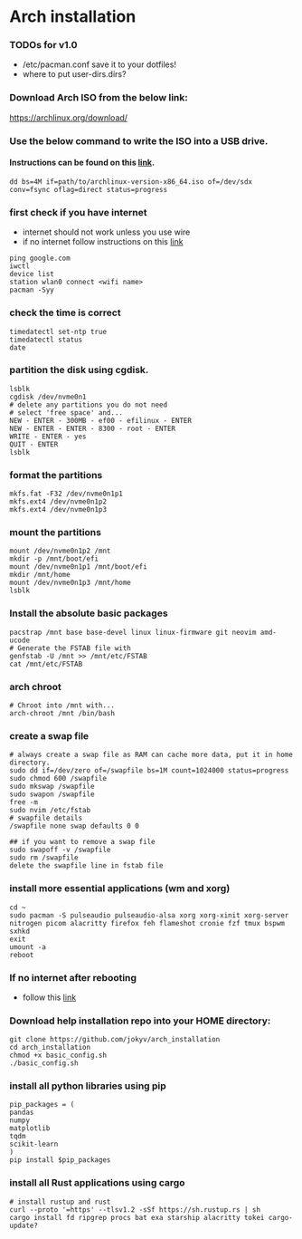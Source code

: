 # Arch installation

### TODOs for v1.0
- /etc/pacman.conf save it to your dotfiles!
- where to put user-dirs.dirs?

### Download Arch ISO from the below link:
https://archlinux.org/download/

### Use the below command to write the ISO into a USB drive.
#### Instructions can be found on this [link](https://wiki.archlinux.org/title/USB_flash_installation_medium).

```
dd bs=4M if=path/to/archlinux-version-x86_64.iso of=/dev/sdx conv=fsync oflag=direct status=progress
````

### first check if you have internet
- internet should not work unless you use wire 
- if no internet follow instructions on this [link](https://wiki.archlinux.org/index.php/Iwd#iwctl)
```
ping google.com
iwctl
device list
station wlan0 connect <wifi name>
pacman -Syy
```

### check the time is correct
```
timedatectl set-ntp true
timedatectl status
date
```

### partition the disk using cgdisk.
```
lsblk
cgdisk /dev/nvme0n1
# delete any partitions you do not need
# select 'free space' and...
NEW - ENTER - 300MB - ef00 - efilinux - ENTER
NEW - ENTER - ENTER - 8300 - root - ENTER
WRITE - ENTER - yes
QUIT - ENTER
lsblk
```

### format the partitions
```
mkfs.fat -F32 /dev/nvme0n1p1
mkfs.ext4 /dev/nvme0n1p2
mkfs.ext4 /dev/nvme0n1p3
```

### mount the partitions
```
mount /dev/nvme0n1p2 /mnt
mkdir -p /mnt/boot/efi
mount /dev/nvme0n1p1 /mnt/boot/efi
mkdir /mnt/home
mount /dev/nvme0n1p3 /mnt/home
lsblk
```

### Install the absolute basic packages
```
pacstrap /mnt base base-devel linux linux-firmware git neovim amd-ucode
# Generate the FSTAB file with 
genfstab -U /mnt >> /mnt/etc/FSTAB
cat /mnt/etc/FSTAB
```

### arch chroot
```
# Chroot into /mnt with...
arch-chroot /mnt /bin/bash
```

### create a swap file
```
# always create a swap file as RAM can cache more data, put it in home directory.
sudo dd if=/dev/zero of=/swapfile bs=1M count=1024000 status=progress
sudo chmod 600 /swapfile
sudo mkswap /swapfile
sudo swapon /swapfile
free -m
sudo nvim /etc/fstab
# swapfile details
/swapfile none swap defaults 0 0

## if you want to remove a swap file
sudo swapoff -v /swapfile
sudo rm /swapfile
delete the swapfile line in fstab file
```

### install more essential applications (wm and xorg)
```
cd ~
sudo pacman -S pulseaudio pulseaudio-alsa xorg xorg-xinit xorg-server nitrogen picom alacritty firefox feh flameshot cronie fzf tmux bspwm sxhkd
exit
umount -a
reboot
```

### If no internet after rebooting
- follow this [link](https://wiki.archlinux.org/index.php/NetworkManager)

### Download help installation repo into your HOME directory:
```
git clone https://github.com/jokyv/arch_installation
cd arch_installation
chmod +x basic_config.sh
./basic_config.sh
```

### install all python libraries using pip
```
pip_packages = (
pandas
numpy
matplotlib
tqdm
scikit-learn
)
pip install $pip_packages
```

### install all Rust applications using cargo
```
# install rustup and rust
curl --proto '=https' --tlsv1.2 -sSf https://sh.rustup.rs | sh
cargo install fd ripgrep procs bat exa starship alacritty tokei cargo-update?
```
